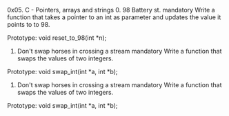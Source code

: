 0x05. C - Pointers, arrays and strings
0. 98 Battery st.
mandatory
Write a function that takes a pointer to an int as parameter and updates the value it points to to 98.

Prototype: void reset_to_98(int *n);
1. Don't swap horses in crossing a stream
mandatory
Write a function that swaps the values of two integers.

Prototype: void swap_int(int *a, int *b);
1. Don't swap horses in crossing a stream
mandatory
Write a function that swaps the values of two integers.

Prototype: void swap_int(int *a, int *b);
